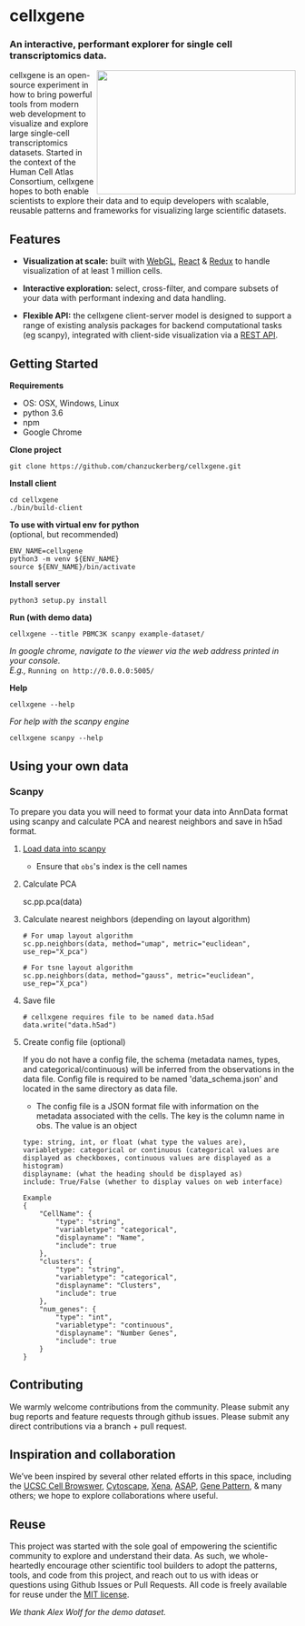 # cellxgene

### An interactive, performant explorer for single cell transcriptomics data.

<img align="right" width="350" height="218" src="./example-dataset/cellxgene-demo.gif" pad="50px">
cellxgene is an open-source experiment in how to bring powerful tools from modern web development to visualize and explore large single-cell transcriptomics datasets.
Started in the context of the Human Cell Atlas Consortium, cellxgene hopes to both enable scientists to explore their data and to equip developers with scalable, reusable patterns and frameworks for visualizing large scientific datasets.

## Features

* **Visualization at scale:** built with [WebGL](https://www.khronos.org/webgl/), [React](https://reactjs.org/) & [Redux](https://redux.js.org/) to handle visualization of at least 1 million cells.

* **Interactive exploration:** select, cross-filter, and compare subsets of your data with performant indexing and data handling.

* **Flexible API:** the cellxgene client-server model is designed to support a range of existing analysis packages for backend computational tasks (eg scanpy), integrated with client-side visualization via a [REST API](https://restfulapi.net/).


## Getting Started

**Requirements**
- OS: OSX, Windows, Linux
- python 3.6
- npm
- Google Chrome 

**Clone project**  
  
    git clone https://github.com/chanzuckerberg/cellxgene.git    

**Install client**  
  
    cd cellxgene
    ./bin/build-client  

**To use with virtual env for python**  
(optional, but recommended)  
  
    ENV_NAME=cellxgene  
    python3 -m venv ${ENV_NAME}  
    source ${ENV_NAME}/bin/activate  

**Install server**    
  
    python3 setup.py install  

**Run (with demo data)**  
  
    cellxgene --title PBMC3K scanpy example-dataset/
*In google chrome, navigate to the viewer via the web address printed in your console.  
E.g.,* `Running on http://0.0.0.0:5005/`

**Help**
  
    cellxgene --help
_For help with the scanpy engine_  
  
    cellxgene scanpy --help

## Using your own data

### Scanpy

To prepare you data you will need to format your data into AnnData format using scanpy and calculate PCA and nearest neighbors and save in h5ad format.

1. [Load data into scanpy](https://scanpy.readthedocs.io/en/latest/api/index.html#exporting)

	- Ensure that `obs`'s index is the cell names

2. Calculate PCA

    sc.pp.pca(data)
    
3. Calculate nearest neighbors (depending on layout algorithm)
	
    ```
    # For umap layout algorithm
    sc.pp.neighbors(data, method="umap", metric="euclidean", use_rep="X_pca")
    
    # For tsne layout algorithm
    sc.pp.neighbors(data, method="gauss", metric="euclidean", use_rep="X_pca")
    ```
    
4. Save file

    ```
    # cellxgene requires file to be named data.h5ad
    data.write("data.h5ad")
    ```
   
5. Create config file (optional)

	If you do not have a config file, the schema (metadata names, types, and categorical/continuous) will be inferred from the observations in the data file. Config file is required to be named 'data_schema.json' and located in the same directory as data file.
	- The config file is a JSON format file with information on the metadata associated with the cells. The key is the column name in obs. The value is an object 
	```
    type: string, int, or float (what type the values are),
	variabletype: categorical or continuous (categorical values are displayed as checkboxes, continuous values are displayed as a histogram)
	displayname: (what the heading should be displayed as)
	include: True/False (whether to display values on web interface)
	```
    
	```	
	Example
    {
        "CellName": {
            "type": "string",
            "variabletype": "categorical",
            "displayname": "Name",
            "include": true
        },
        "clusters": {
            "type": "string",
            "variabletype": "categorical",
            "displayname": "Clusters",
            "include": true
        },
        "num_genes": {
            "type": "int",
            "variabletype": "continuous",
            "displayname": "Number Genes",
            "include": true
        }
    }
    ```

## Contributing
We warmly welcome contributions from the community. Please submit any bug reports and feature requests through github issues. Please submit any direct contributions via a branch + pull request.

## Inspiration and collaboration
We’ve been inspired by several other related efforts in this space, including the [UCSC Cell Browswer](http://cells.ucsc.edu/), [Cytoscape](http://www.cytoscape.org/), [Xena](https://xena.ucsc.edu/), [ASAP](https://asap.epfl.ch/), [Gene Pattern](http://genepattern-notebook.org/), & many others; we hope to explore collaborations where useful.

## Reuse
This project was started with the sole goal of empowering the scientific community to explore and understand their data. As such, we whole-heartedly encourage other scientific tool builders to adopt the patterns, tools, and code from this project, and reach out to us with ideas or questions using Github Issues or Pull Requests. All code is freely available for reuse under the [MIT license](https://opensource.org/licenses/MIT).

*We thank Alex Wolf for the demo dataset.*
